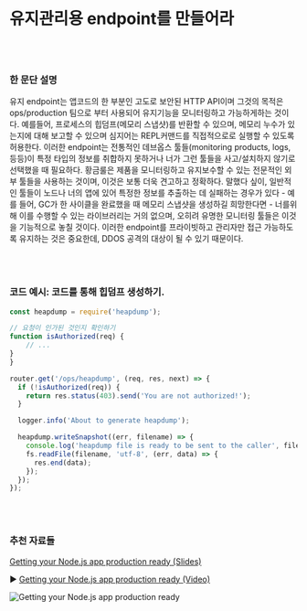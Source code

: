 # 유지관리용 endpoint를 만들어라

<br/><br/>

### 한 문단 설명

유지 endpoint는 앱코드의 한 부분인 고도로 보안된 HTTP API이며 그것의 목적은 ops/production 팀으로 부터 사용되어 유지기능을 모니터링하고 가능하게하는 것이다. 예를들어, 프로세스의 힙덤프(메모리 스냅샷)를 반환할 수 있으며, 메모리 누수가 있는지에 대해 보고할 수 있으며 심지어는 REPL커맨드를 직접적으로로 실행할 수 있도록 허용한다. 이러한 endpoint는 전통적인 데브옵스 툴들(monitoring products, logs, 등등)이 특정 타입의 정보를 취합하지 못하거나 너가 그런 툴들을 사고/설치하지 않기로 선택했을 때 필요하다. 황금룰은 제품을 모니터링하고 유지보수할 수 있는 전문적인 외부 툴들을 사용하는 것이며, 이것은 보통 더욱 견고하고 정확하다. 말했다 싶이, 일반적인 툴들이 노드나 너의 앱에 있어 특정한 정보를 추출하는 데 실패하는 경우가 있다 - 예를 들어, GC가 한 사이클을 완료했을 때 메모리 스냅샷을 생성하길 희망한다면 - 너를위해 이를 수행할 수 있는 라이브러리는 거의 없으며, 오히려 유명한 모니터링 툴들은 이것을 기능적으로 놓칠 것이다. 이러한 endpoint를 프라이빗하고 관리자만 접근 가능하도록 유지하는 것은 중요한데, DDOS 공격의 대상이 될 수 있기 때문이다.

<br/><br/>

### 코드 예시: 코드를 통해 힙덤프 생성하기.

```javascript
const heapdump = require('heapdump');

// 요청이 인가된 것인지 확인하기
function isAuthorized(req) {
    // ...
}
}

router.get('/ops/heapdump', (req, res, next) => {
  if (!isAuthorized(req)) {
    return res.status(403).send('You are not authorized!');
  }

  logger.info('About to generate heapdump');

  heapdump.writeSnapshot((err, filename) => {
    console.log('heapdump file is ready to be sent to the caller', filename);
    fs.readFile(filename, 'utf-8', (err, data) => {
      res.end(data);
    });
  });
});
```

<br/><br/>

### 추천 자료들

[Getting your Node.js app production ready (Slides)](http://naugtur.pl/pres3/node2prod)

▶ [Getting your Node.js app production ready (Video)](https://www.youtube.com/watch?v=lUsNne-_VIk)

![Getting your Node.js app production ready](/assets/images/createmaintenanceendpoint1.png 'Getting your Node.js app production ready')
